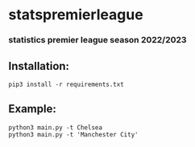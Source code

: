 # statspremierleague
### statistics premier league season 2022/2023
## Installation:

```
pip3 install -r requirements.txt
```

## Example:

```
python3 main.py -t Chelsea
python3 main.py -t 'Manchester City' 
```
